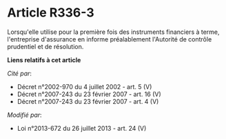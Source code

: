 # Article R336-3

Lorsqu'elle utilise pour la première fois des instruments financiers à terme, l'entreprise d'assurance en informe
préalablement l'Autorité de contrôle prudentiel et de résolution.

**Liens relatifs à cet article**

_Cité par_:

  - Décret n°2002-970 du 4 juillet 2002 - art. 5 (V)
  - Décret n°2007-243 du 23 février 2007 - art. 16 (V)
  - Décret n°2007-243 du 23 février 2007 - art. 4 (V)

_Modifié par_:

  - Loi n°2013-672 du 26 juillet 2013 - art. 24 (V)
